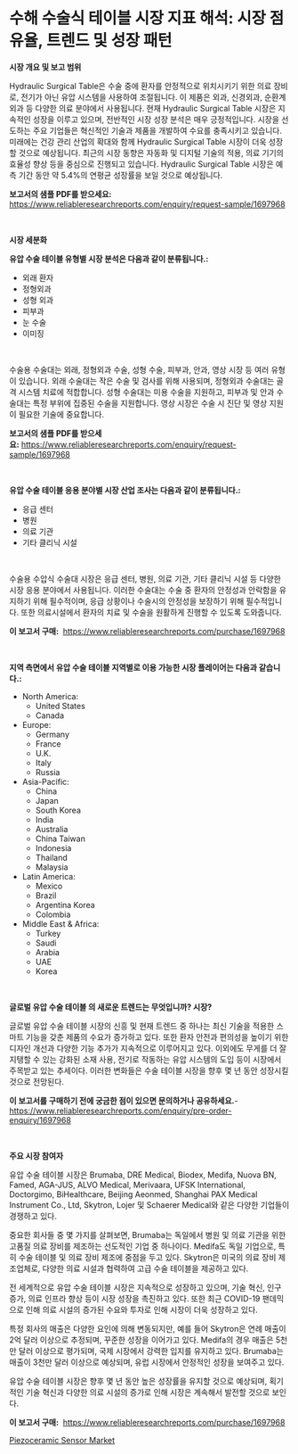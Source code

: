 <p><h1>수해 수술식 테이블 시장 지표 해석: 시장 점유율, 트렌드 및 성장 패턴</h1></p><p><strong>시장 개요 및 보고 범위</strong></p>
<p><p>Hydraulic Surgical Table은 수술 중에 환자를 안정적으로 위치시키기 위한 의료 장비로, 전기가 아닌 유압 시스템을 사용하여 조절됩니다. 이 제품은 외과, 신경외과, 순환계 외과 등 다양한 의료 분야에서 사용됩니다. 현재 Hydraulic Surgical Table 시장은 지속적인 성장을 이루고 있으며, 전반적인 시장 성장 분석은 매우 긍정적입니다. 시장을 선도하는 주요 기업들은 혁신적인 기술과 제품을 개발하여 수요를 충족시키고 있습니다. 미래에는 건강 관리 산업의 확대와 함께 Hydraulic Surgical Table 시장이 더욱 성장할 것으로 예상됩니다. 최근의 시장 동향은 자동화 및 디지털 기술의 적용, 의료 기기의 효율성 향상 등을 중심으로 진행되고 있습니다. Hydraulic Surgical Table 시장은 예측 기간 동안 약 5.4%의 연평균 성장률을 보일 것으로 예상됩니다.</p></p>
<p><strong>보고서의 샘플 PDF를 받으세요:</strong> <a href="https://www.reliableresearchreports.com/enquiry/request-sample/1697968">https://www.reliableresearchreports.com/enquiry/request-sample/1697968</a></p>
<p>&nbsp;</p>
<p><strong>시장 세분화</strong></p>
<p><strong>유압 수술 테이블 유형별 시장 분석은 다음과 같이 분류됩니다.:</strong></p>
<p><ul><li>외래 환자</li><li>정형외과</li><li>성형 외과</li><li>피부과</li><li>눈 수술</li><li>이미징</li></ul></p>
<p>&nbsp;</p>
<p><p>수술용 수술대는 외래, 정형외과 수술, 성형 수술, 피부과, 안과, 영상 시장 등 여러 유형이 있습니다. 외래 수술대는 작은 수술 및 검사를 위해 사용되며, 정형외과 수술대는 골격 시스템 치료에 적합합니다. 성형 수술대는 미용 수술을 지원하고, 피부과 및 안과 수술대는 특정 부위에 집중된 수술을 지원합니다. 영상 시장은 수술 시 진단 및 영상 지원이 필요한 기술에 중요합니다.</p></p>
<p><strong>보고서의 샘플 PDF를 받으세요:</strong>&nbsp;<a href="https://www.reliableresearchreports.com/enquiry/request-sample/1697968">https://www.reliableresearchreports.com/enquiry/request-sample/1697968</a></p>
<p>&nbsp;</p>
<p><strong> 유압 수술 테이블 응용 분야별 시장 산업 조사는 다음과 같이 분류됩니다.:</strong></p>
<p><ul><li>응급 센터</li><li>병원</li><li>의료 기관</li><li>기타 클리닉 시설</li></ul></p>
<p>&nbsp;</p>
<p><p>수술용 수압식 수술대 시장은 응급 센터, 병원, 의료 기관, 기타 클리닉 시설 등 다양한 시장 응용 분야에서 사용됩니다. 이러한 수술대는 수술 중 환자의 안정성과 안락함을 유지하기 위해 필수적이며, 응급 상황이나 수술시의 안정성을 보장하기 위해 필수적입니다. 또한 의료시설에서 환자의 치료 및 수술을 원활하게 진행할 수 있도록 도와줍니다.</p></p>
<p><strong>이 보고서 구매:</strong>&nbsp; <a href="https://www.reliableresearchreports.com/purchase/1697968">https://www.reliableresearchreports.com/purchase/1697968</a></p>
<p>&nbsp;</p>
<p><strong>지역 측면에서 유압 수술 테이블 지역별로 이용 가능한 시장 플레이어는 다음과 같습니다.:</strong></p>
<p><ul>
    <li>
        North America:
        <ul>
            <li>United States</li>
            <li>Canada</li>
        </ul>
    </li>
    <li>
        Europe:
        <ul>
            <li>Germany</li>
            <li>France</li>
            <li>U.K.</li>
            <li>Italy</li>
            <li>Russia</li>
        </ul>
    </li>
    <li>
        Asia-Pacific:
        <ul>
            <li>China</li>
            <li>Japan</li>
            <li>South Korea</li>
            <li>India</li>
            <li>Australia</li>
            <li>China Taiwan</li>
            <li>Indonesia</li>
            <li>Thailand</li>
            <li>Malaysia</li>
        </ul>
    </li>
    <li>
        Latin America:
        <ul>
            <li>Mexico</li>
            <li>Brazil</li>
            <li>Argentina Korea</li>
            <li>Colombia</li>
        </ul>
    </li>
    <li>
        Middle East & Africa:
        <ul>
            <li>Turkey</li>
            <li>Saudi</li>
            <li>Arabia</li>
            <li>UAE</li>
            <li>Korea</li>
        </ul>
    </li>
    </ul></p>
<p>&nbsp;</p>
<p><strong>글로벌 유압 수술 테이블 의 새로운 트렌드는 무엇입니까? 시장?</strong></p>
<p><p>글로벌 유압 수술 테이블 시장의 신흥 및 현재 트렌드 중 하나는 최신 기술을 적용한 스마트 기능을 갖춘 제품의 수요가 증가하고 있다. 또한 환자 안전과 편의성을 높이기 위한 디자인 개선과 다양한 기능 추가가 지속적으로 이루어지고 있다. 이외에도 무게를 더 잘 지탱할 수 있는 강화된 소재 사용, 전기로 작동하는 유압 시스템의 도입 등이 시장에서 주목받고 있는 추세이다. 이러한 변화들은 수술 테이블 시장을 향후 몇 년 동안 성장시킬 것으로 전망된다.</p></p>
<p><strong>이 보고서를 구매하기 전에 궁금한 점이 있으면 문의하거나 공유하세요.</strong>- <a href="https://www.reliableresearchreports.com/enquiry/pre-order-enquiry/1697968">https://www.reliableresearchreports.com/enquiry/pre-order-enquiry/1697968</a></p>
<p>&nbsp;</p>
<p><strong>주요 시장 참여자</strong></p>
<p><p>유압 수술 테이블 시장은 Brumaba, DRE Medical, Biodex, Medifa, Nuova BN, Famed, AGA-JUS, ALVO Medical, Merivaara, UFSK International, Doctorgimo, BiHealthcare, Beijing Aeonmed, Shanghai PAX Medical Instrument Co., Ltd, Skytron, Lojer 및 Schaerer Medical와 같은 다양한 기업들이 경쟁하고 있다.</p><p>중요한 회사들 중 몇 가지를 살펴보면, Brumaba는 독일에서 병원 및 의료 기관을 위한 고품질 의료 장비를 제조하는 선도적인 기업 중 하나이다. Medifa도 독일 기업으로, 특히 수술 테이블 및 의료 장비 제조에 중점을 두고 있다. Skytron은 미국의 의료 장비 제조업체로, 다양한 의료 시설과 협력하여 고급 수술 테이블을 제공하고 있다.</p><p>전 세계적으로 유압 수술 테이블 시장은 지속적으로 성장하고 있으며, 기술 혁신, 인구 증가, 의료 인프라 향상 등이 시장 성장을 촉진하고 있다. 또한 최근 COVID-19 팬데믹으로 인해 의료 시설의 증가된 수요와 투자로 인해 시장이 더욱 성장하고 있다.</p><p>특정 회사의 매출은 다양한 요인에 의해 변동되지만, 예를 들어 Skytron은 연례 매출이 2억 달러 이상으로 추정되며, 꾸준한 성장을 이어가고 있다. Medifa의 경우 매출은 5천만 달러 이상으로 평가되며, 국제 시장에서 강력한 입지를 유지하고 있다. Brumaba는 매출이 3천만 달러 이상으로 예상되며, 유럽 시장에서 안정적인 성장을 보여주고 있다. </p><p>유압 수술 테이블 시장은 향후 몇 년 동안 높은 성장률을 유지할 것으로 예상되며, 획기적인 기술 혁신과 다양한 의료 시설의 증가로 인해 시장은 계속해서 발전할 것으로 보인다.</p></p>
<p><strong>이 보고서 구매:</strong>&nbsp;&nbsp;<a href="https://www.reliableresearchreports.com/purchase/1697968">https://www.reliableresearchreports.com/purchase/1697968</a></p>
<p><p><a href="https://github.com/ChiragRP21/Market-Research-Report-List-4/blob/main/piezoceramic-sensor-market.md">Piezoceramic Sensor Market</a></p></p>
